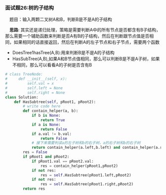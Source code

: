 ### 面试题26:树的子结构

&emsp;题目：输入两颗二叉树A和B，判断B是不是A的子结构

&emsp;**思路**: 其实还是递归处理，策略是需要判断A中的所有节点是否都含有B子结构，那么需要一个辅助函数来判断是否A有B的子结构，然后在判断跟节点值是否相同，如果相同的话直接返回，然后在判断A的左子节点和右子节点，需要两个函数
+ DoesTree1hasTree(A,B):用来判断B是不是A的子结构
+ HasSubTree(A,B),如果A和B节点值相同，那么可以判断B是不是A子树，如果不相同，那么可以看看A的子树是否含有B


```python
# class TreeNode:
#     def __init__(self, x):
#         self.val = x
#         self.left = None
#         self.right = None
class Solution:
    def HasSubtree(self, pRoot1, pRoot2):
        # write code here
        def contain_helper(a, b):
            if b is None:
                return True
            if a is None:
                return False
            if a.val != b.val:
                return False
            # 接下来需要判读a的左子树和b的右子树，a的右子树和b的右子树
            return contain_helper(a.left,b.left) and contain_helper(a.right,b.right)
        res = False
        if pRoot1 and pRoot2:
            if pRoot1.val == pRoot2.val:
                res = contain_helper(pRoot1,pRoot2)
            if not res:
                res = self.HasSubtree(pRoot1.left,pRoot2)
            if not res:
                res = self.HasSubtree(pRoot1.right,pRoot2)
        return res
```
